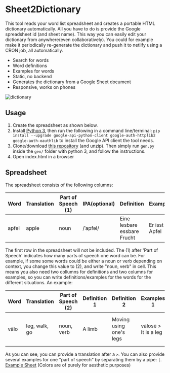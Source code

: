 # Sheet2Dictionary
This tool reads your word list spreadsheet and creates a portable HTML dictionary automatically. All you have to do is provide the Google spreadsheet id (and sheet name). This way you can easily edit your dictionary from anywhere(even collaboratively). You could for example make it periodically re-generate the dictionary and push it to netlify using a CRON job, all automatically.
 
* Search for words
* Word definitions
* Examples for words
* Static, no backend
* Generates the dictionary from a Google Sheet document
* Responsive, works on phones

![dictionary](https://i.imgur.com/lAUrPS1.png)

## Usage
1. Create the spreadsheet as shown below.
2. Install [Python 3](https://www.python.org/downloads/release/python-373/), then run the following in a command line/terminal: `pip install --upgrade google-api-python-client google-auth-httplib2 google-auth-oauthlib` to install the Google API client the tool needs.
3. Clone/download [this repository](https://github.com/PaddiM8/Sheet2Dictionary/archive/master.zip) (and unzip). Then simply run `gen.py` inside the `gen/` folder with python 3, and follow the instructions.
4. Open index.html in a browser

## Spreadsheet
The spreadsheet consists of the following columns:  

| Word | Translation | Part of Speech (1) | IPA(optional) | Definition | Examples |
|---|---|---|---|---|---|
| apfel| apple | noun | /ˈapfəl/ | Eine lesbare essbare Frucht | Er isst der Apfel |

The first row in the spreadsheet will not be included. The (1) after 'Part of Speech' indicates how many parts of speech one word can be. For example, if some some words could be either a noun or verb depending on context, you change this value to (2), and write "noun, verb" in cell. This means you also need two collumns for definitions and two columns for examples, so you can write definitions/examples for the words for the different situations. An example: 

| Word | Translation | Part of Speech (2) | Definition 1 | Definition 2 | Examples 1 | Example 2 |
|---|---|---|---|---|---|---|
| vālo| leg, walk, go | noun, verb | A limb | Moving using one's legs | vālosē > It is a leg | vālon toralu > I walk to the house |

As you can see, you can provide a translation after a `>`. You can also provide several examples for one "part of speech" by separating them by a pipe: `|`.  
[Example Sheet](https://docs.google.com/spreadsheets/d/1_te9ZTrF1mvLh3p8U_uhptGdGzOtBWBbvMA0dXGV15c/edit?usp=sharing)
(Colors are of purely for aesthetic purposes)
